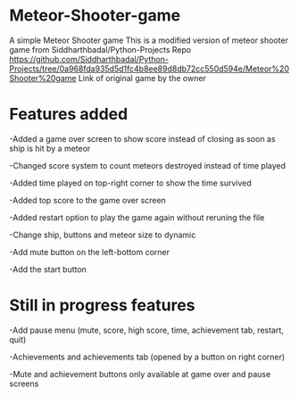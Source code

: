 # Meteor-Shooter-game
A simple Meteor Shooter game
This is a modified version of meteor shooter game from Siddharthbadal/Python-Projects Repo
https://github.com/Siddharthbadal/Python-Projects/tree/0a968fda935d5d1fc4b8ee89d8db72cc550d594e/Meteor%20Shooter%20game
Link of original game by the owner

# Features added

-Added a game over screen to show score instead of closing as soon as ship is hit by a meteor

-Changed score system to count meteors destroyed instead of time played

-Added time played on top-right corner to show the time survived

-Added top score to the game over screen

-Added restart option to play the game again without reruning the file

-Change ship, buttons and meteor size to dynamic

-Add mute button on the left-bottom corner

-Add the start button

# Still in progress features 

-Add pause menu (mute, score, high score, time, achievement tab,  restart, quit)

-Achievements and achievements tab (opened by a button on right corner)

-Mute and achievement buttons only available at game over and pause screens
